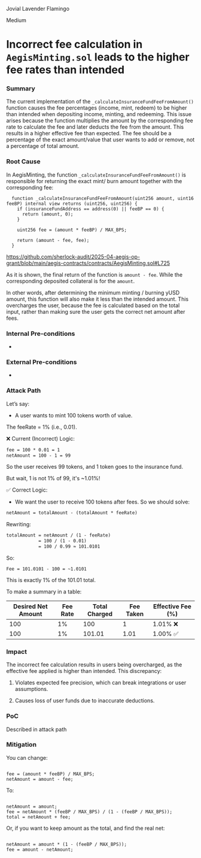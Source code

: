 Jovial Lavender Flamingo

Medium

# Incorrect fee calculation in `AegisMinting.sol` leads to the higher fee rates than intended

### Summary

The current implementation of the `_calculateInsuranceFundFeeFromAmount()` function causes the fee percentages (income, mint, redeem) to be higher than intended when depositing income, minting, and redeeming. This issue arises because the function multiplies the amount by the corresponding fee rate to calculate the fee and later deducts the fee from the amount. This results in a higher effective fee than expected.
The fee should be a percentage of the exact amount/value that user wants to add or remove, not a percentage of total amount.


### Root Cause

In AegisMinting, the function `_calculateInsuranceFundFeeFromAmount()` is responsible for returning the exact mint/ burn amount together with the corresponding fee:

```Solidity
  function _calculateInsuranceFundFeeFromAmount(uint256 amount, uint16 feeBP) internal view returns (uint256, uint256) {
    if (insuranceFundAddress == address(0) || feeBP == 0) {
      return (amount, 0);
    }

    uint256 fee = (amount * feeBP) / MAX_BPS;

    return (amount - fee, fee);
  }
```
https://github.com/sherlock-audit/2025-04-aegis-op-grant/blob/main/aegis-contracts/contracts/AegisMinting.sol#L725

As it is shown, the final return of the function is `amount - fee`. While the corresponding deposited collateral is for the `amount`.

In other words, after determining the minimum minting / burning yUSD amount, this function will also make it less than the intended amount. This overcharges the user, because the fee is calculated based on the total input, rather than making sure the user gets the correct net amount after fees.

### Internal Pre-conditions

-

### External Pre-conditions

-

### Attack Path

Let’s say:

- A user wants to mint 100 tokens worth of value.

The feeRate = 1% (i.e., 0.01).

❌ Current (Incorrect) Logic:
```Markdown
fee = 100 * 0.01 = 1
netAmount = 100 - 1 = 99
```
So the user receives 99 tokens, and 1 token goes to the insurance fund.

But wait, 1 is not 1% of 99, it's ~1.01%!

✅ Correct Logic:

- We want the user to receive 100 tokens after fees. So we should solve:

```Markdown
netAmount = totalAmount - (totalAmount * feeRate)
```
Rewriting:

```Markdown
totalAmount = netAmount / (1 - feeRate)
            = 100 / (1 - 0.01)
            = 100 / 0.99 ≈ 101.0101
```
So:

`Fee = 101.0101 - 100 = ~1.0101`

This is exactly 1% of the 101.01 total.

To make a summary in a table:


Desired Net Amount | Fee Rate | Total Charged | Fee Taken | Effective Fee (%)
-- | -- | -- | -- | --
100 | 1% | 100 | 1 | 1.01% ❌
100 | 1% | 101.01 | 1.01 | 1.00% ✅


### Impact

The incorrect fee calculation results in users being overcharged, as the effective fee applied is higher than intended. This discrepancy:

1. Violates expected fee precision, which can break integrations or user assumptions.

2. Causes loss of user funds due to inaccurate deductions.

### PoC

Described in attack path

### Mitigation

You can change:

```Solidity

fee = (amount * feeBP) / MAX_BPS;
netAmount = amount - fee;
```
To:

```Solidity

netAmount = amount;
fee = netAmount * (feeBP / MAX_BPS) / (1 - (feeBP / MAX_BPS));
total = netAmount + fee;
```
Or, if you want to keep amount as the total, and find the real net:

```Solidity

netAmount = amount * (1 - (feeBP / MAX_BPS));
fee = amount - netAmount;
```